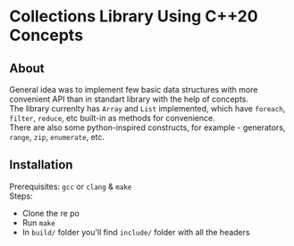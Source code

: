 # Collections Library Using C++20 Concepts

## About
General idea was to implement few basic data structures with more convenient API than in standart library with the help of concepts.  
The library currenlty has `Array` and `List` implemented, which have `foreach`, `filter`, `reduce`, etc built-in as methods for convenience.  
There are also some python-inspired constructs, for example - generators, `range`, `zip`, `enumerate`, etc.  

## Installation
Prerequisites: `gcc` or `clang` & `make`  
Steps:  
 - Clone the re  po
 - Run `make`  
 - In `build/` folder you'll find `include/` folder with all   the headers  
